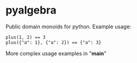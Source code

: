 pyalgebra
=========

Public domain monoids for python. Example usage:

    plus(1, 2) == 3
    plus({"a": 1}, {"a": 2}) == {"a": 3}
 
More complex usage examples in "__main__"
